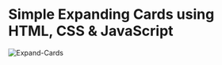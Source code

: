 # Simple Expanding Cards using HTML, CSS & JavaScript

![Expand-Cards](https://i.ibb.co/Msk9qYw/ezgif-com-gif-maker.gif)
